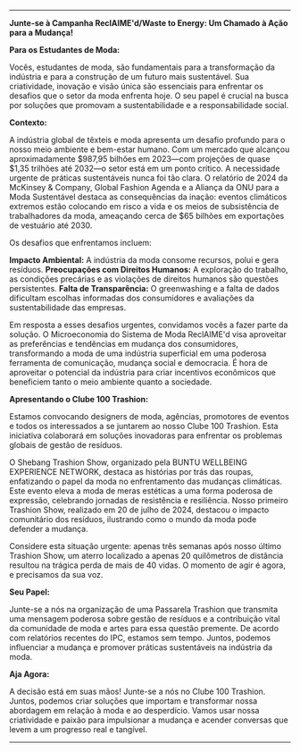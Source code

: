 ---

**Junte-se à Campanha ReclAIME'd/Waste to Energy: Um Chamado à Ação para a Mudança!**

**Para os Estudantes de Moda:**

Vocês, estudantes de moda, são fundamentais para a transformação da indústria e para a construção de um futuro mais sustentável. Sua criatividade, inovação e visão única são essenciais para enfrentar os desafios que o setor da moda enfrenta hoje. O seu papel é crucial na busca por soluções que promovam a sustentabilidade e a responsabilidade social.

**Contexto:**

A indústria global de têxteis e moda apresenta um desafio profundo para o nosso meio ambiente e bem-estar humano. Com um mercado que alcançou aproximadamente $987,95 bilhões em 2023—com projeções de quase $1,35 trilhões até 2032—o setor está em um ponto crítico. A necessidade urgente de práticas sustentáveis nunca foi tão clara. O relatório de 2024 da McKinsey & Company, Global Fashion Agenda e a Aliança da ONU para a Moda Sustentável destaca as consequências da inação: eventos climáticos extremos estão colocando em risco a vida e os meios de subsistência de trabalhadores da moda, ameaçando cerca de $65 bilhões em exportações de vestuário até 2030.

Os desafios que enfrentamos incluem:

**Impacto Ambiental:** A indústria da moda consome recursos, polui e gera resíduos.
**Preocupações com Direitos Humanos:** A exploração do trabalho, as condições precárias e as violações de direitos humanos são questões persistentes.
**Falta de Transparência:** O greenwashing e a falta de dados dificultam escolhas informadas dos consumidores e avaliações da sustentabilidade das empresas.

Em resposta a esses desafios urgentes, convidamos vocês a fazer parte da solução. O Microeconomia do Sistema de Moda ReclAIME'd visa aproveitar as preferências e tendências em mudança dos consumidores, transformando a moda de uma indústria superficial em uma poderosa ferramenta de comunicação, mudança social e democracia. É hora de aproveitar o potencial da indústria para criar incentivos econômicos que beneficiem tanto o meio ambiente quanto a sociedade.

**Apresentando o Clube 100 Trashion:**

Estamos convocando designers de moda, agências, promotores de eventos e todos os interessados a se juntarem ao nosso Clube 100 Trashion. Esta iniciativa colaborará em soluções inovadoras para enfrentar os problemas globais de gestão de resíduos.

O Shebang Trashion Show, organizado pela BUNTU WELLBEING EXPERIENCE NETWORK, destaca as histórias por trás das roupas, enfatizando o papel da moda no enfrentamento das mudanças climáticas. Este evento eleva a moda de meras estéticas a uma forma poderosa de expressão, celebrando jornadas de resistência e resiliência. Nosso primeiro Trashion Show, realizado em 20 de julho de 2024, destacou o impacto comunitário dos resíduos, ilustrando como o mundo da moda pode defender a mudança.

Considere esta situação urgente: apenas três semanas após nosso último Trashion Show, um aterro localizado a apenas 20 quilômetros de distância resultou na trágica perda de mais de 40 vidas. O momento de agir é agora, e precisamos da sua voz.

**Seu Papel:**

Junte-se a nós na organização de uma Passarela Trashion que transmita uma mensagem poderosa sobre gestão de resíduos e a contribuição vital da comunidade de moda e artes para essa questão premente. De acordo com relatórios recentes do IPC, estamos sem tempo. Juntos, podemos influenciar a mudança e promover práticas sustentáveis na indústria da moda.

**Aja Agora:**

A decisão está em suas mãos! Junte-se a nós no Clube 100 Trashion. Juntos, podemos criar soluções que importam e transformar nossa abordagem em relação à moda e ao desperdício. Vamos usar nossa criatividade e paixão para impulsionar a mudança e acender conversas que levem a um progresso real e tangível.

---